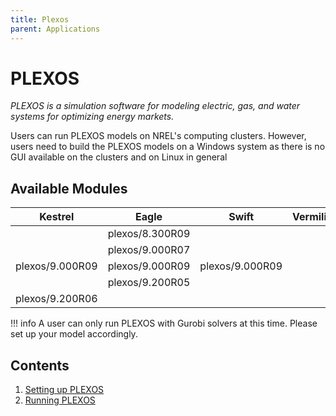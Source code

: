 ```yaml
---
title: Plexos
parent: Applications
---
```


# PLEXOS

*PLEXOS is a simulation software for modeling electric, gas, and water systems for optimizing energy markets.* 

Users can run PLEXOS models on NREL's computing clusters. However, users need to build the PLEXOS models on a Windows system as there is no GUI available on the clusters and on Linux in general

## Available Modules

| Kestrel         | Eagle           | Swift           | Vermilion |
|:---------------:|:---------------:|:---------------:|:---------:|
|                 | plexos/8.300R09 |                 ||                        
|                 | plexos/9.000R07 |                 ||
| plexos/9.000R09 | plexos/9.000R09 | plexos/9.000R09 ||
|                 | plexos/9.200R05 |                 ||
| plexos/9.200R06 ||||


!!! info
    A user can only run PLEXOS with Gurobi solvers at this time. Please set up your model accordingly.

## Contents

1. [Setting up PLEXOS](setup_plexos.md)
2. [Running PLEXOS](run_plexos.md)